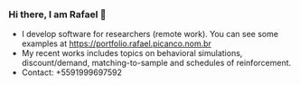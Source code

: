 ### Hi there, I am Rafael 👋

- I develop software for researchers (remote work). You can see some examples at https://portfolio.rafael.picanco.nom.br
- My recent works includes topics on behavioral simulations, discount/demand, matching-to-sample and schedules of reinforcement. 
- Contact: +5591999697592
